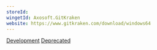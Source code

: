 ```yaml
---
storeId: 
wingetId: Axosoft.GitKraken
website: https://www.gitkraken.com/download/windows64
---
```


[Development](../Development.md)
[Deprecated](../Deprecated.md)